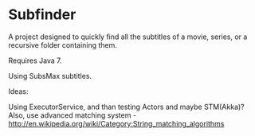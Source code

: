 Subfinder
=========

A project designed to quickly find all the subtitles of a movie, series, or a recursive folder containing them.

Requires Java 7.

Using SubsMax subtitles.

Ideas:

Using ExecutorService, and than testing Actors and maybe STM(Akka)?
Also, use advanced matching system - http://en.wikipedia.org/wiki/Category:String_matching_algorithms
